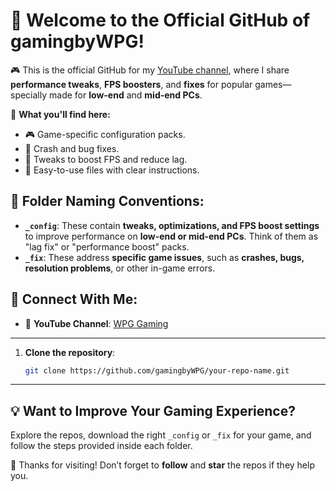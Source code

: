 # 👋 Welcome to the Official GitHub of gamingbyWPG!

🎮 This is the official GitHub for my [YouTube channel](https://www.youtube.com/@gamingbyWPG), where I share **performance tweaks**, **FPS boosters**, and **fixes** for popular games—specially made for **low-end** and **mid-end PCs**.

🔧 **What you'll find here:**
- 🎮 Game-specific configuration packs.
- 🚫 Crash and bug fixes.
- 🚀 Tweaks to boost FPS and reduce lag.
- 📁 Easy-to-use files with clear instructions.

## 📂 Folder Naming Conventions:
- **`_config`**: These contain **tweaks, optimizations, and FPS boost settings** to improve performance on **low-end or mid-end PCs**. Think of them as "lag fix" or "performance boost" packs.
- **`_fix`**: These address **specific game issues**, such as **crashes, bugs, resolution problems**, or other in-game errors.

## 🔗 Connect With Me:
- 🎥 **YouTube Channel**: [WPG Gaming](https://www.youtube.com/@GamingbyWPG)

---
1. **Clone the repository**:
   ```bash
   git clone https://github.com/gamingbyWPG/your-repo-name.git
---

## 💡 Want to Improve Your Gaming Experience?
Explore the repos, download the right `_config` or `_fix` for your game, and follow the steps provided inside each folder.

🖤 Thanks for visiting! Don’t forget to **follow** and **star** the repos if they help you.
